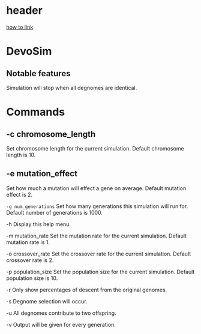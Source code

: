 # header

[how to link](https://github.com/michaeltreat/Windows-Subsystem-For-Linux-Setup-Guide)

# DevoSim

## Notable features

Simulation will stop when all degnomes are identical.

# Commands

## -c chromosome_length
Set chromosome length for the current simulation.
Default chromosome length is 10.


## -e mutation_effect
Set how much a mutation will effect a gene on average.
Default mutation effect is 2.


```-g num_generations```
Set how many generations this simulation will run for.
Default number of generations is 1000.

-h Display this help menu.

-m mutation_rate
Set the mutation rate for the current simulation.
Default mutation rate is 1.


-o crossover_rate
Set the crossover rate for the current simulation.
Default crossover rate is 2.

-p population_size
Set the population size for the current simulation.
Default population size is 10.

-r Only show percentages of descent from the original genomes.

-s Degnome selection will occur.

-u All degnomes contribute to two offspring.

-v Output will be given for every generation.

